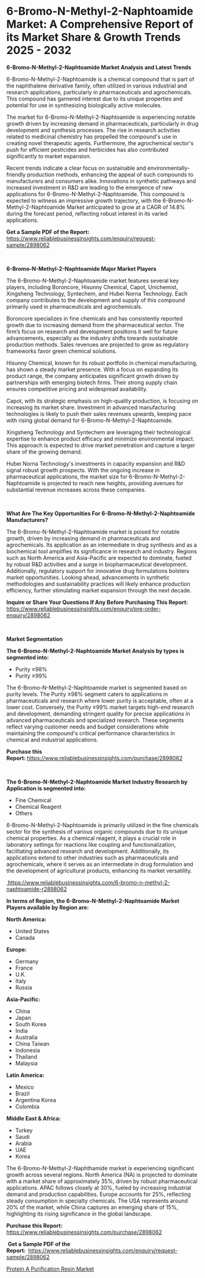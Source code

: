 <p><h1>6-Bromo-N-Methyl-2-Naphtoamide Market: A Comprehensive Report of its Market Share & Growth Trends 2025 - 2032</h1></p><p><strong>6-Bromo-N-Methyl-2-Naphtoamide Market Analysis and Latest Trends</strong></p>
<p><p>6-Bromo-N-Methyl-2-Naphtoamide is a chemical compound that is part of the naphthalene derivative family, often utilized in various industrial and research applications, particularly in pharmaceuticals and agrochemicals. This compound has garnered interest due to its unique properties and potential for use in synthesizing biologically active molecules.</p><p>The market for 6-Bromo-N-Methyl-2-Naphtoamide is experiencing notable growth driven by increasing demand in pharmaceuticals, particularly in drug development and synthesis processes. The rise in research activities related to medicinal chemistry has propelled the compound's use in creating novel therapeutic agents. Furthermore, the agrochemical sector's push for efficient pesticides and herbicides has also contributed significantly to market expansion.</p><p>Recent trends indicate a clear focus on sustainable and environmentally-friendly production methods, enhancing the appeal of such compounds to manufacturers and consumers alike. Innovations in synthetic pathways and increased investment in R&D are leading to the emergence of new applications for 6-Bromo-N-Methyl-2-Naphtoamide. This compound is expected to witness an impressive growth trajectory, with the 6-Bromo-N-Methyl-2-Naphtoamide Market anticipated to grow at a CAGR of 14.8% during the forecast period, reflecting robust interest in its varied applications.</p></p>
<p><strong>Get a Sample PDF of the Report:&nbsp;</strong> <a href="https://www.reliablebusinessinsights.com/enquiry/request-sample/2898062?utm_campaign=3455&utm_medium=2&utm_source=Github&utm_content=ia&utm_term=15032025&utm_id=6-bromo-n-methyl-2-naphtoamide">https://www.reliablebusinessinsights.com/enquiry/request-sample/2898062</a></p>
<p>&nbsp;</p>
<p><strong>6-Bromo-N-Methyl-2-Naphtoamide Major Market Players</strong></p>
<p><p>The 6-Bromo-N-Methyl-2-Naphtoamide market features several key players, including Boroncore, Hisunny Chemical, Capot, Unichemist, Xingsheng Technology, Syntechem, and Hubei Norna Technology. Each company contributes to the development and supply of this compound primarily used in pharmaceuticals and agrochemicals.</p><p>Boroncore specializes in fine chemicals and has consistently reported growth due to increasing demand from the pharmaceutical sector. The firm’s focus on research and development positions it well for future advancements, especially as the industry shifts towards sustainable production methods. Sales revenues are projected to grow as regulatory frameworks favor green chemical solutions.</p><p>Hisunny Chemical, known for its robust portfolio in chemical manufacturing, has shown a steady market presence. With a focus on expanding its product range, the company anticipates significant growth driven by partnerships with emerging biotech firms. Their strong supply chain ensures competitive pricing and widespread availability.</p><p>Capot, with its strategic emphasis on high-quality production, is focusing on increasing its market share. Investment in advanced manufacturing technologies is likely to push their sales revenues upwards, keeping pace with rising global demand for 6-Bromo-N-Methyl-2-Naphtoamide.</p><p>Xingsheng Technology and Syntechem are leveraging their technological expertise to enhance product efficacy and minimize environmental impact. This approach is expected to drive market penetration and capture a larger share of the growing demand.</p><p>Hubei Norna Technology's investments in capacity expansion and R&D signal robust growth prospects. With the ongoing increase in pharmaceutical applications, the market size for 6-Bromo-N-Methyl-2-Naphtoamide is projected to reach new heights, providing avenues for substantial revenue increases across these companies.</p></p>
<p>&nbsp;</p>
<p><strong>What Are The Key Opportunities For 6-Bromo-N-Methyl-2-Naphtoamide Manufacturers?</strong></p>
<p><p>The 6-Bromo-N-Methyl-2-Naphtoamide market is poised for notable growth, driven by increasing demand in pharmaceuticals and agrochemicals. Its application as an intermediate in drug synthesis and as a biochemical tool amplifies its significance in research and industry. Regions such as North America and Asia-Pacific are expected to dominate, fueled by robust R&D activities and a surge in biopharmaceutical development. Additionally, regulatory support for innovative drug formulations bolsters market opportunities. Looking ahead, advancements in synthetic methodologies and sustainability practices will likely enhance production efficiency, further stimulating market expansion through the next decade.</p></p>
<p><strong>Inquire or Share Your Questions If Any Before Purchasing This Report:</strong> <a href="https://www.reliablebusinessinsights.com/enquiry/pre-order-enquiry/2898062?utm_campaign=3455&utm_medium=2&utm_source=Github&utm_content=ia&utm_term=15032025&utm_id=6-bromo-n-methyl-2-naphtoamide">https://www.reliablebusinessinsights.com/enquiry/pre-order-enquiry/2898062</a></p>
<p>&nbsp;</p>
<p><strong>Market Segmentation</strong></p>
<p><strong>The 6-Bromo-N-Methyl-2-Naphtoamide Market Analysis by types is segmented into:</strong></p>
<p><ul><li>Purity ≥98%</li><li>Purity ≥99%</li></ul></p>
<p><p>The 6-Bromo-N-Methyl-2-Naphtoamide market is segmented based on purity levels. The Purity ≥98% segment caters to applications in pharmaceuticals and research where lower purity is acceptable, often at a lower cost. Conversely, the Purity ≥99% market targets high-end research and development, demanding stringent quality for precise applications in advanced pharmaceuticals and specialized research. These segments reflect varying customer needs and budget considerations while maintaining the compound's critical performance characteristics in chemical and industrial applications.</p></p>
<p><strong>Purchase this Report:&nbsp;</strong><a href="https://www.reliablebusinessinsights.com/purchase/2898062?utm_campaign=3455&utm_medium=2&utm_source=Github&utm_content=ia&utm_term=15032025&utm_id=6-bromo-n-methyl-2-naphtoamide">https://www.reliablebusinessinsights.com/purchase/2898062</a></p>
<p>&nbsp;</p>
<p><strong>The 6-Bromo-N-Methyl-2-Naphtoamide Market Industry Research by Application is segmented into:</strong></p>
<p><ul><li>Fine Chemical</li><li>Chemical Reagent</li><li>Others</li></ul></p>
<p><p>6-Bromo-N-Methyl-2-Naphtoamide is primarily utilized in the fine chemicals sector for the synthesis of various organic compounds due to its unique chemical properties. As a chemical reagent, it plays a crucial role in laboratory settings for reactions like coupling and functionalization, facilitating advanced research and development. Additionally, its applications extend to other industries such as pharmaceuticals and agrochemicals, where it serves as an intermediate in drug formulation and the development of agricultural products, enhancing its market versatility.</p></p>
<p><a href="https://www.reliablebusinessinsights.com/6-bromo-n-methyl-2-naphtoamide-r2898062?utm_campaign=3455&utm_medium=2&utm_source=Github&utm_content=ia&utm_term=15032025&utm_id=6-bromo-n-methyl-2-naphtoamide">&nbsp;https://www.reliablebusinessinsights.com/6-bromo-n-methyl-2-naphtoamide-r2898062</a></p>
<p><strong>In terms of Region, the 6-Bromo-N-Methyl-2-Naphtoamide Market Players available by Region are:</strong></p>
<p>
    <p> <strong> North America: </strong>
        <ul>
            <li>United States</li>
            <li>Canada</li>
        </ul>
        </p> 
    <p> <strong> Europe: </strong>
        <ul>
            <li>Germany</li>
            <li>France</li>
            <li>U.K.</li>
            <li>Italy</li>
            <li>Russia</li>
        </ul>
        </p> 
    <p> <strong> Asia-Pacific: </strong>
        <ul>
            <li>China</li>
            <li>Japan</li>
            <li>South Korea</li>
            <li>India</li>
            <li>Australia</li>
            <li>China Taiwan</li>
            <li>Indonesia</li>
            <li>Thailand</li>
            <li>Malaysia</li>
        </ul>
        </p> 
    <p> <strong> Latin America: </strong>
        <ul>
            <li>Mexico</li>
            <li>Brazil</li>
            <li>Argentina Korea</li>
            <li>Colombia</li>
        </ul>
        </p> 
    <p> <strong> Middle East & Africa: </strong>
        <ul>
            <li>Turkey</li>
            <li>Saudi</li>
            <li>Arabia</li>
            <li>UAE</li>
            <li>Korea</li>
        </ul>
    </p>
    </p>
<p><p>The 6-Bromo-N-Methyl-2-Naphthamide market is experiencing significant growth across several regions. North America (NA) is projected to dominate with a market share of approximately 35%, driven by robust pharmaceutical applications. APAC follows closely at 30%, fueled by increasing industrial demand and production capabilities. Europe accounts for 25%, reflecting steady consumption in specialty chemicals. The USA represents around 20% of the market, while China captures an emerging share of 15%, highlighting its rising significance in the global landscape.</p></p>
<p><strong>Purchase this Report: </strong><a href="https://www.reliablebusinessinsights.com/purchase/2898062?utm_campaign=3455&utm_medium=2&utm_source=Github&utm_content=ia&utm_term=15032025&utm_id=6-bromo-n-methyl-2-naphtoamide">https://www.reliablebusinessinsights.com/purchase/2898062</a></p>
<p>&nbsp;<strong>Get a Sample PDF of the Report:&nbsp;&nbsp;</strong><a href="https://www.reliablebusinessinsights.com/enquiry/request-sample/2898062?utm_campaign=3455&utm_medium=2&utm_source=Github&utm_content=ia&utm_term=15032025&utm_id=6-bromo-n-methyl-2-naphtoamide">https://www.reliablebusinessinsights.com/enquiry/request-sample/2898062</a></p>
<p><strong></strong></p>
<p><p><a href="https://github.com/gunbybeahmg1/Market-Research-Report-List-1/blob/main/protein-a-purification-resin-market.md?utm_campaign=3455&utm_medium=2&utm_source=Github&utm_content=ia&utm_term=15032025&utm_id=6-bromo-n-methyl-2-naphtoamide">Protein A Purification Resin Market</a></p></p>